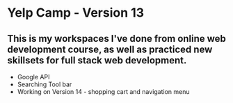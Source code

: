# Yelp Camp - Version 13

## This is my workspaces I've done from online web development course, as well as practiced new skillsets for full stack web development.

* Google API 
* Searching Tool bar
* Working on Version 14 - shopping cart and navigation menu 
